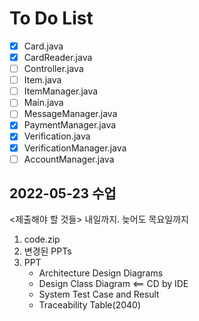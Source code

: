 # To Do List

- [x] Card.java
- [x] CardReader.java
- [ ] Controller.java
- [ ] Item.java
- [ ] ItemManager.java
- [ ] Main.java
- [ ] MessageManager.java
- [x] PaymentManager.java
- [x] Verification.java
- [x] VerificationManager.java
- [ ] AccountManager.java

## 2022-05-23 수업
<제출해야 할 것들> 내일까지. 늦어도 목요일까지
1. code.zip
2. 변경된 PPTs
3. PPT
   * Architecture Design Diagrams
   * Design Class Diagram <== CD by IDE
   * System Test Case and Result
   * Traceability Table(2040)